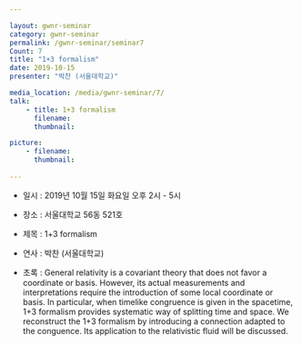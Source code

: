 ```yaml
---

layout: gwnr-seminar
category: gwnr-seminar
permalink: /gwnr-seminar/seminar7
Count: 7
title: "1+3 formalism"
date: 2019-10-15
presenter: "박찬 (서울대학교)"

media_location: /media/gwnr-seminar/7/
talk: 
    - title: 1+3 formalism
      filename: 
      thumbnail: 

picture:
    - filename: 
      thumbnail: 
    
---
```


* 일시 : 2019년 10월 15일 화요일 오후 2시 - 5시

* 장소 : 서울대학교 56동 521호

* 제목 : 1+3 formalism

* 연사 : 박찬 (서울대학교)

* 초록 : General relativity is a covariant theory that does not favor a coordinate or basis. However, its actual measurements and interpretations require the introduction of some local coordinate or basis. In particular, when timelike congruence is given in the spacetime, 1+3 formalism provides systematic way of splitting time and space. We reconstruct the 1+3 formalism by introducing a connection adapted to the conguence. Its application to the relativistic fluid will be discussed.
